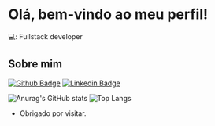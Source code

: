 # Olá, bem-vindo ao meu perfil!

💻: Fullstack developer


## Sobre mim

[![Github Badge](https://img.shields.io/badge/-Github-000?style=flat-square&logo=Github&logoColor=white&link=https://github.com/RamosWill)](https://github.com/RamosWill) [![Linkedin Badge](https://img.shields.io/badge/-LinkedIn-blue?style=flat-square&logo=Linkedin&logoColor=white&link=https://www.linkedin.com/in/william-ramos-de-caldas-570069265/)](https://www.linkedin.com/in/william-ramos-de-caldas-570069265/)

![Anurag's GitHub stats](https://github-readme-stats.vercel.app/api?username=RamosWill&show_icons=true&theme=transparent)  ![Top Langs](https://github-readme-stats.vercel.app/api/top-langs/?username=RamosWill&langs_count=8)

- Obrigado por visitar.
